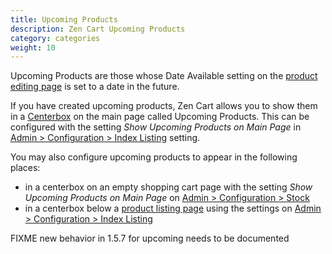 ```yaml
---
title: Upcoming Products
description: Zen Cart Upcoming Products 
category: categories
weight: 10
---
```


Upcoming Products are those whose Date Available setting on the 
[product editing page](/user/admin_pages/catalog/categories_products/) is set to a date in the future. 

If you have created upcoming products, Zen Cart allows you to show them 
in a [Centerbox](/user/template/centerboxes)
on the main page called Upcoming Products.  This can be configured with the setting *Show Upcoming Products on Main Page* in [Admin > Configuration > Index Listing](/user/admin_pages/configuration/configuration_indexlisting/) setting. 

You may also configure upcoming products to appear in the following places: 

- in a centerbox on an empty shopping cart page with the setting *Show Upcoming Products on Main Page* on [Admin > Configuration > Stock](/user/admin_pages/configuration/configuration_stock/)
- in a centerbox below a [product listing page](/user/products/product_listing/) using the settings on [Admin > Configuration > Index Listing](/user/admin_pages/configuration/configuration_indexlisting/)

FIXME new behavior in 1.5.7 for upcoming needs to be documented 
